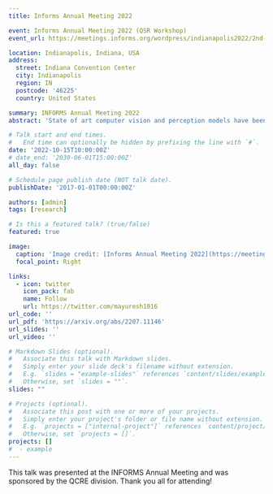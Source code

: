 ```yaml
---
title: Informs Annual Meeting 2022

event: Informs Annual Meeting 2022 (QSR Workshop)
event_url: https://meetings.informs.org/wordpress/indianapolis2022/2nd-informs-workshop-on-quality-statistics-reliability/

location: Indianapolis, Indiana, USA
address:
  street: Indiana Convention Center
  city: Indianapolis
  region: IN
  postcode: '46225'
  country: United States

summary: INFORMS Annual Meeting 2022
abstract: 'State of art computer vision and perception models have been developed using publicly available datasets such as Argoverse and ApolloScape. One major limitation of these datasets is the absence of infrastructure information, including lane line details, traffic signs, and intersection information. Such information is necessary and not complementary to eliminate common edge cases. Taking a leap in the future, we introduce a state-of-art synthetically generated dataset with detailed lane and vehicle information for the next generation of self-driving perception and computer vision solutions, named VTrackIt. The main objective of the VTrackIt dataset is thus to enable the development of a new generation of AI/ML solutions that leverage infrastructure information.'

# Talk start and end times.
#   End time can optionally be hidden by prefixing the line with `#`.
date: '2022-10-15T10:00:00Z'
# date_end: '2030-06-01T15:00:00Z'
all_day: false

# Schedule page publish date (NOT talk date).
publishDate: '2017-01-01T00:00:00Z'

authors: [admin]
tags: [research]

# Is this a featured talk? (true/false)
featured: true

image:
  caption: 'Image credit: [Informs Annual Meeting 2022](https://meetings.informs.org/wordpress/indianapolis2022/)'
  focal_point: Right

links:
  - icon: twitter
    icon_pack: fab
    name: Follow
    url: https://twitter.com/mayuresh1016
url_code: ''
url_pdf: 'https://arxiv.org/abs/2207.11146'
url_slides: ''
url_video: ''

# Markdown Slides (optional).
#   Associate this talk with Markdown slides.
#   Simply enter your slide deck's filename without extension.
#   E.g. `slides = "example-slides"` references `content/slides/example-slides.md`.
#   Otherwise, set `slides = ""`.
slides: ""

# Projects (optional).
#   Associate this post with one or more of your projects.
#   Simply enter your project's folder or file name without extension.
#   E.g. `projects = ["internal-project"]` references `content/project/deep-learning/index.md`.
#   Otherwise, set `projects = []`.
projects: []
#  - example
---
```


This talk was presented at the INFORMS Annual Meeting and was sponsored by the QCRE division. Thank you all for attending! 